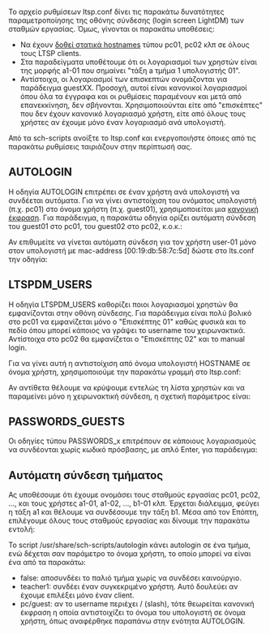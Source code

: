 Το αρχείο ρυθμίσεων ltsp.conf δίνει τις παρακάτω δυνατότητες
παραμετροποίησης της οθόνης σύνδεσης (login screen LightDM)
των σταθμών εργασίας. Όμως, γίνονται οι παρακάτω υποθέσεις:

  - Να έχουν [δοθεί στατικά
    hostnames](Στατικά_hostnames)
    τύπου pc01, pc02 κλπ σε όλους τους LTSP clients.
  - Στα παραδείγματα υποθέτουμε ότι οι λογαριασμοί των χρηστών είναι της
    μορφής a1-01 που σημαίνει "τάξη a τμήμα 1 υπολογιστής 01".
  - Αντίστοιχα, οι λογαριασμοί των επισκεπτών ονομάζονται για παράδειγμα
    guestXX. Προσοχή, αυτοί είναι κανονικοί λογαριασμοί όπου όλα τα
    έγγραφα και οι ρυθμίσεις παραμένουν και μετά από επανεκκίνηση,
    δεν σβήνονται. Χρησιμοποιούνται είτε από "επισκέπτες" που δεν έχουν
    κανονικό λογαριασμό χρήστη, είτε από όλους τους χρήστες αν έχουμε
    μόνο έναν λογαριασμό ανά υπολογιστή.

Από τα sch-scripts ανοίξτε το ltsp.conf και ενεργοποιήστε όποιες από τις
παρακάτω ρυθμίσεις ταιριάζουν στην περίπτωσή σας.

## AUTOLOGIN

Η οδηγία AUTOLOGIN επιτρέπει σε έναν χρήστη ανά υπολογιστή να συνδέεται
αυτόματα. Για να γίνει αντιστοίχιση του ονόματος υπολογιστή (π.χ. pc01)
στο όνομα χρήστη (π.χ. guest01), χρησιμοποιείται μια [κανονική
έκφραση](https://en.wikipedia.org/wiki/Regular_expression). Για
παράδειγμα, η παρακάτω οδηγία ορίζει αυτόματη σύνδεση του guest01 στο
pc01, του guest02 στο pc02, κ.ο.κ.:

Αν επιθυμείτε να γίνεται αυτόματη σύνδεση για τον χρήστη user-01 μόνο
στον υπολογιστή με mac-address \[00:19:db:58:7c:5d\] δώστε στο
lts.conf την οδηγία:

## LTSPDM_USERS

Η οδηγία LTSPDM_USERS καθορίζει ποιοι λογαριασμοί χρηστών θα
εμφανίζονται στην οθόνη σύνδεσης. Για παράδειγμα είναι πολύ
βολικό στο pc01 να εμφανίζεται μόνο ο "Επισκέπτης 01" καθώς φυσικά και
το πεδίο όπου μπορεί κάποιος να γράψει το username του χειρωνακτικά.
Αντίστοιχα στο pc02 θα εμφανίζεται ο "Επισκέπτης 02" και το manual
login.

Για να γίνει αυτή η αντιστοίχιση από όνομα υπολογιστή HOSTNAME σε όνομα
χρήστη, χρησιμοποιούμε την παρακάτω γραμμή στο ltsp.conf:

Αν αντίθετα θέλουμε να κρύψουμε εντελώς τη λίστα χρηστών και να
παραμείνει μόνο η χειρωνακτική σύνδεση, η σχετική παράμετρος
είναι:

## PASSWORDS_GUESTS

Οι οδηγίες τύπου PASSWORDS_x επιτρέπουν σε κάποιους λογαριασμούς να
συνδέονται χωρίς κωδικό πρόσβασης, με απλό Enter, για παράδειγμα:

## Αυτόματη σύνδεση τμήματος

Ας υποθέσουμε ότι έχουμε ονομάσει τους σταθμούς εργασίας pc01, pc02,
..., και τους χρήστες a1-01, a1-02, ..., b1-01 κλπ. Έρχεται διάλειμμα,
φεύγει η τάξη a1 και θέλουμε να συνδέσουμε την τάξη b1. Μέσα από τον
Επόπτη, επιλέγουμε όλους τους σταθμούς εργασίας και δίνουμε την
παρακάτω εντολή:

Το script /usr/share/sch-scripts/autologin κάνει autologin σε ένα τμήμα,
ενώ δέχεται σαν παράμετρο το όνομα χρήστη, το οποίο μπορεί να είναι ένα
από τα παρακάτω:

  - false: αποσυνδέει το παλιό τμήμα χωρίς να συνδέσει καινούργιο.
  - teacher1: συνδέει έναν συγκεκριμένο χρήστη. Αυτό δουλεύει αν έχουμε
    επιλέξει μόνο έναν client.
  - pc/guest: αν το username περιέχει / (slash), τότε θεωρείται κανονική
    έκφραση η οποία αντιστοιχίζει το όνομα του υπολογιστή σε όνομα
    χρήστη, όπως αναφέρθηκε παραπάνω στην ενότητα AUTOLOGIN.